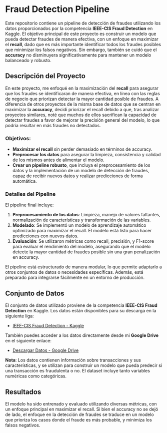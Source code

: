 # Fraud Detection Pipeline

Este repositorio contiene un pipeline de detección de fraudes utilizando los datos proporcionados por la competencia **IEEE-CIS Fraud Detection** en Kaggle. El objetivo principal de este proyecto es construir un modelo que pueda detectar fraudes de manera efectiva, con un enfoque en maximizar el **recall**, dado que es más importante identificar todos los fraudes posibles que minimizar los falsos negativos. Sin embargo, también se cuidó que el **accuracy** no disminuyera significativamente para mantener un modelo balanceado y robusto.

## Descripción del Proyecto

En este proyecto, me enfoqué en la maximización del **recall** para asegurar que los fraudes se identificaran de manera efectiva, en línea con las reglas de negocio que priorizan detectar la mayor cantidad posible de fraudes. A diferencia de otros proyectos de la misma base de datos que se centran en maximizar la **accuracy**, decidí priorizar el recall debido a que, tras analizar proyectos similares, noté que muchos de ellos sacrifican la capacidad de detectar fraudes a favor de mejorar la precisión general del modelo, lo que podría resultar en más fraudes no detectados.

### Objetivos:
- **Maximizar el recall** sin perder demasiado en términos de accuracy.
- **Preprocesar los datos** para asegurar la limpieza, consistencia y calidad de los mismos antes de alimentar el modelo.
- **Crear un pipeline robusto**, que incluya el preprocesamiento de los datos y la implementación de un modelo de detección de fraudes, capaz de recibir nuevos datos y realizar predicciones de forma automática.

### Detalles del Pipeline
El pipeline final incluye:
1. **Preprocesamiento de los datos**: Limpieza, manejo de valores faltantes, normalización de características y transformación de las variables.
2. **Modelado**: Se implementó un modelo de aprendizaje automático optimizado para maximizar el recall. El modelo está listo para hacer predicciones con nuevos datos.
3. **Evaluación**: Se utilizaron métricas como recall, precisión, y F1-score para evaluar el rendimiento del modelo, asegurando que el modelo detecte la mayor cantidad de fraudes posible sin una gran penalización en accuracy.

El pipeline está estructurado de manera modular, lo que permite adaptarlo a otros conjuntos de datos o necesidades específicas. Además, está preparado para integrarse fácilmente en un entorno de producción.

## Conjunto de Datos

El conjunto de datos utilizado proviene de la competencia **IEEE-CIS Fraud Detection** en Kaggle. Los datos están disponibles para su descarga en la siguiente liga:

- [IEEE-CIS Fraud Detection - Kaggle](https://www.kaggle.com/c/ieee-fraud-detection)

También puedes acceder a los datos directamente desde mi **Google Drive** en el siguiente enlace:

- [Descargar Datos - Google Drive](https://drive.google.com/drive/folders/11f--xFYxzVgFXF3MqtDaCBfbuF0Z10Ii?usp=sharing)

**Nota**: Los datos contienen información sobre transacciones y sus características, y se utilizan para construir un modelo que pueda predecir si una transacción es fraudulenta o no. El dataset incluye tanto variables numéricas como categóricas.

## Resultados

El modelo ha sido entrenado y evaluado utilizando diversas métricas, con un enfoque principal en maximizar el recall. Si bien el accuracy no se dejó de lado, el enfoque en la detección de fraudes se traduce en un modelo que prioriza los casos donde el fraude es más probable, y minimiza los falsos negativos.


